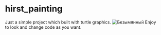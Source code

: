 # hirst_painting
Just a simple project which built with turtle graphics.
![Безымянный](https://user-images.githubusercontent.com/68378988/159260441-52fe7d87-c0b9-43d4-9dc5-1081a8eed132.png)
Enjoy to look and change code as you want.

